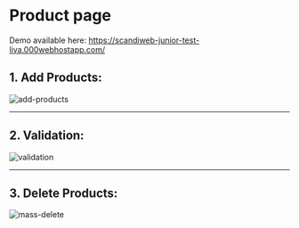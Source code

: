 # Product page
Demo available here: https://scandiweb-junior-test-liva.000webhostapp.com/

## 1. Add Products:
![add-products](https://github.com/liivaq/Products/assets/123387229/c4def98d-26d5-479b-96c9-8da6f2c1d57b)


---
## 2. Validation:
![validation](https://github.com/liivaq/Products/assets/123387229/ffaa3854-fd8f-4913-9bf8-a6a07ee8182d)


---
## 3. Delete Products:
![mass-delete](https://github.com/liivaq/Products/assets/123387229/220c7a41-ea72-4e49-a003-f793c89dd475)


